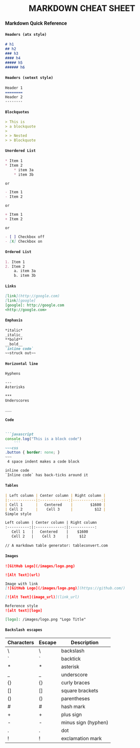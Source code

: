 <h1 style="font-family: Roboto" align="center">
MARKDOWN CHEAT SHEET 
</h1>

<h3 style="font-family: Roboto">
Markdown Quick Reference 
</h3>

<h4 style="font-family: Roboto">
<code>Headers (atx style)</code> 
</h4>

```markdown
# h1
## h2
### h3
#### h4
##### h5
###### h6
```

<h4 style="font-family: Roboto">
<code>Headers (setext style)</code>
</h4>

```markdown
Header 1
========
Header 2
--------
```

<h4 style="font-family: Roboto">
<code>Blockquotes</code>
</h4>

```markdown
> This is
> a blockquote
>
> > Nested
> > Blockquote
```

<h4 style="font-family: Roboto">
<code>Unordered List</code>
</h4>

```markdown
* Item 1
* Item 2
    * item 3a
    * item 3b

or

- Item 1
- Item 2

or

+ Item 1
+ Item 2

or

- [ ] Checkbox off
- [X] Checkbox on
```

<h4 style="font-family: Roboto">
<code>Ordered List</code>
</h4>

```markdown
1. Item 1
2. Item 2
    a. item 3a
    b. item 3b
```

<h4 style="font-family: Roboto">
<code>Links</code>
</h4>

```markdown
[link](http://google.com)
[link][google]
[google]: http://google.com
<http://google.com>
```

<h4 style="font-family: Roboto">
<code>Emphasis</code>
</h4>

```markdown
*italic*
_italic_
**bold**
__bold__
`inline code`
~~struck out~~
```

<h4 style="font-family: Roboto">
<code>Horizontal line</code>
</h4>

```markdown
Hyphens

---
Asterisks

***
Underscores

___
```

<h4 style="font-family: Roboto">
<code>Code</code>
</h4>

```markdown

```javascript
console.log("This is a block code")
	```
~~~css
.button { border: none; }
~~~
 4 space indent makes a code block

inline code
`Inline code` has back-ticks around it
```

<h4 style="font-family: Roboto">
<code>Tables</code>
</h4>

```markdown
| Left column | Center column | Right column |
|:------------|:-------------:|-------------:|
| Cell 1      |   Centered    |        $1600 |
| Cell 2      |    Cell 3     |          $12 |
Simple style

Left column | Center column | Right column
:----------:|:-------------:|:-----------:
   Cell 1   |   Centered    |    $1600
   Cell 2   |    Cell 3     |     $12
 
// A markdown table generator: tableconvert.com
```

<h4 style="font-family: Roboto">
<code>Images</code>
</h4>

```markdown
![GitHub Logo](/images/logo.png)

![Alt Text](url)

Image with link
[![GitHub Logo](/images/logo.png)](https://github.com/)

[![Alt Text](image_url)](link_url)

Reference style
![alt text][logo]

[logo]: /images/logo.png "Logo Title"
```

<h4 style="font-family: Roboto">
<code>Backslash escapes</code>
</h4>

| **Characters** | **Escape** | **Description**     |
|----------------|------------|---------------------|
| \              | \\         | backslash           |
| `              | \`         | backtick            |
| *              | \*         | asterisk            |
| _              | \_         | underscore          |
| {}             | \{}        | curly braces        |
| []             | \[]        | square brackets     |
| ()             | \()        | parentheses         |
| #              | \#         | hash mark           |
| +              | \+         | plus sign           |
| -              | \-         | minus sign (hyphen) |
| .              | \.         | dot                 |
| !              | \!         | exclamation mark    |